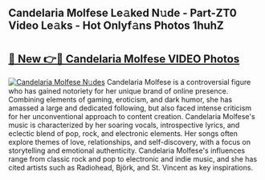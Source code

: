 ## Candelaria Molfese Le𝚊ked N𝚞de - Part-ZT0 Video Le𝚊ks - Hot Onlyf𝚊ns Photos 1huhZ

# <h2><a href="http://ab97101.deff.icu/?id=Candelaria+Molfese">🔗 New 👉🔴 Candelaria Molfese VIDEO Photos</a></h2>

[![Candelaria Molfese N𝚞des](https://i.imgur.com/rIISA9y.gif)](http://ab97101.deff.icu/?id=Candelaria+Molfese)
Candelaria Molfese is a controversial figure who has gained notoriety for her unique brand of online presence. Combining elements of gaming, eroticism, and dark humor, she has amassed a large and dedicated following, but also faced intense criticism for her unconventional approach to content creation. Candelaria Molfese's music is characterized by her soaring vocals, introspective lyrics, and eclectic blend of pop, rock, and electronic elements. Her songs often explore themes of love, relationships, and self-discovery, with a focus on storytelling and emotional authenticity. Candelaria Molfese's influences range from classic rock and pop to electronic and indie music, and she has cited artists such as Radiohead, Björk, and St. Vincent as key inspirations.
